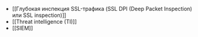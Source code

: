 - [[Глубокая инспекция SSL-трафика (SSL DPI (Deep Packet Inspection) или SSL inspection)]]
- [[Threat intelligence (TI)]]
- [[SIEM]]
